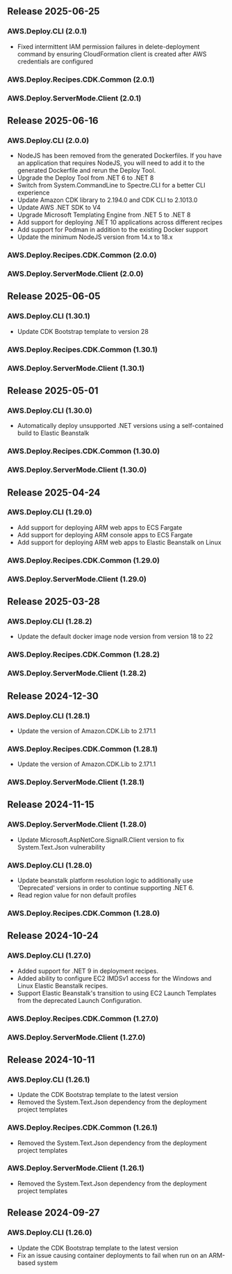 ## Release 2025-06-25

### AWS.Deploy.CLI (2.0.1)
* Fixed intermittent IAM permission failures in delete-deployment command by ensuring CloudFormation client is created after AWS credentials are configured
### AWS.Deploy.Recipes.CDK.Common (2.0.1)
### AWS.Deploy.ServerMode.Client (2.0.1)

## Release 2025-06-16

### AWS.Deploy.CLI (2.0.0)
* NodeJS has been removed from the generated Dockerfiles. If you have an application that requires NodeJS, you will need to add it to the generated Dockerfile and rerun the Deploy Tool.
* Upgrade the Deploy Tool from .NET 6 to .NET 8
* Switch from System.CommandLine to Spectre.CLI for a better CLI experience
* Update Amazon CDK library to 2.194.0 and CDK CLI to 2.1013.0
* Update AWS .NET SDK to V4
* Upgrade Microsoft Templating Engine from .NET 5 to .NET 8
* Add support for deploying .NET 10 applications across different recipes
* Add support for Podman in addition to the existing Docker support
* Update the minimum NodeJS version from 14.x to 18.x
### AWS.Deploy.Recipes.CDK.Common (2.0.0)
### AWS.Deploy.ServerMode.Client (2.0.0)

## Release 2025-06-05

### AWS.Deploy.CLI (1.30.1)
* Update CDK Bootstrap template to version 28
### AWS.Deploy.Recipes.CDK.Common (1.30.1)
### AWS.Deploy.ServerMode.Client (1.30.1)

## Release 2025-05-01

### AWS.Deploy.CLI (1.30.0)
* Automatically deploy unsupported .NET versions using a self-contained build to Elastic Beanstalk
### AWS.Deploy.Recipes.CDK.Common (1.30.0)
### AWS.Deploy.ServerMode.Client (1.30.0)

## Release 2025-04-24

### AWS.Deploy.CLI (1.29.0)
* Add support for deploying ARM web apps to ECS Fargate
* Add support for deploying ARM console apps to ECS Fargate
* Add support for deploying ARM web apps to Elastic Beanstalk on Linux
### AWS.Deploy.Recipes.CDK.Common (1.29.0)
### AWS.Deploy.ServerMode.Client (1.29.0)

## Release 2025-03-28

### AWS.Deploy.CLI (1.28.2)
* Update the default docker image node version from version 18 to 22
### AWS.Deploy.Recipes.CDK.Common (1.28.2)
### AWS.Deploy.ServerMode.Client (1.28.2)

## Release 2024-12-30

### AWS.Deploy.CLI (1.28.1)
* Update the version of Amazon.CDK.Lib to 2.171.1
### AWS.Deploy.Recipes.CDK.Common (1.28.1)
* Update the version of Amazon.CDK.Lib to 2.171.1
### AWS.Deploy.ServerMode.Client (1.28.1)

## Release 2024-11-15

### AWS.Deploy.ServerMode.Client (1.28.0)
* Update Microsoft.AspNetCore.SignalR.Client version to fix System.Text.Json vulnerability
### AWS.Deploy.CLI (1.28.0)
* Update beanstalk platform resolution logic to additionally use 'Deprecated' versions in order to continue supporting .NET 6.
* Read region value for non default profiles
### AWS.Deploy.Recipes.CDK.Common (1.28.0)

## Release 2024-10-24

### AWS.Deploy.CLI (1.27.0)
* Added support for .NET 9 in deployment recipes.
* Added ability to configure EC2 IMDSv1 access for the Windows and Linux Elastic Beanstalk recipes.
* Support Elastic Beanstalk's transition to using EC2 Launch Templates from the deprecated Launch Configuration.
### AWS.Deploy.Recipes.CDK.Common (1.27.0)
### AWS.Deploy.ServerMode.Client (1.27.0)

## Release 2024-10-11

### AWS.Deploy.CLI (1.26.1)
* Update the CDK Bootstrap template to the latest version
* Removed the System.Text.Json dependency from the deployment project templates
### AWS.Deploy.Recipes.CDK.Common (1.26.1)
* Removed the System.Text.Json dependency from the deployment project templates
### AWS.Deploy.ServerMode.Client (1.26.1)
* Removed the System.Text.Json dependency from the deployment project templates

## Release 2024-09-27

### AWS.Deploy.CLI (1.26.0)
* Update the CDK Bootstrap template to the latest version
* Fix an issue causing container deployments to fail when run on an ARM-based system
